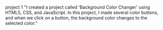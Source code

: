 project 1 
"I created a project called 'Background Color Changer' using HTML5, CSS, and JavaScript. In this project, I made several color buttons, and when we click on a button, the background color changes to the selected color."







 
